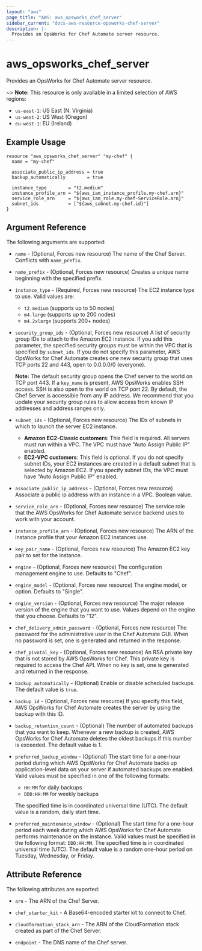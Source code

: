 ```yaml
---
layout: "aws"
page_title: "AWS: aws_opsworks_chef_server"
sidebar_current: "docs-aws-resource-opsworks-chef-server"
description: |-
  Provides an OpsWorks for Chef Automate server resource.
---
```


# aws\_opsworks\_chef\_server

Provides an OpsWorks for Chef Automate server resource.

~> **Note:** This resource is only available in a limited selection of AWS
regions:

- `us-east-1`: US East (N. Virginia)
- `us-west-2`: US West (Oregon)
- `eu-west-1`: EU (Ireland)

## Example Usage

```hcl
resource "aws_opsworks_chef_server" "my-chef" {
  name = "my-chef"

  associate_public_ip_address = true
  backup_automatically        = true

  instance_type        = "t2.medium"
  instance_profile_arn = "${aws_iam_instance_profile.my-chef.arn}"
  service_role_arn     = "${aws_iam_role.my-chef-ServiceRole.arn}"
  subnet_ids           = ["${aws_subnet.my-chef.id}"]
}
```

## Argument Reference

The following arguments are supported:

* `name` - (Optional, Forces new resource) The name of the Chef Server.
   Conflicts with `name_prefix`.

* `name_prefix` - (Optional, Forces new resource) Creates a unique name
   beginning with the specified prefix.

* `instance_type` - (Required, Forces new resource) The EC2 instance type to
   use. Valid values are:

    - `t2.medium` (supports up to 50 nodes)
    - `m4.large` (supports up to 200 nodes)
    - `m4.2xlarge` (supports 200+ nodes)

* `security_group_ids` - (Optional, Forces new resource) A list of security
   group IDs to attach to the Amazon EC2 instance. If you add this parameter,
   the specified security groups must be within the VPC that is specified by
   `subnet_ids`. If you do not specify this parameter, AWS OpsWorks for Chef
   Automate creates one new security group that uses TCP ports 22 and 443, open
   to 0.0.0.0/0 (everyone).

   **Note:** The default security group opens the Chef server to the world on
   TCP port 443. If a `key_name` is present, AWS OpsWorks enables SSH access.
   SSH is also open to the world on TCP port 22. By default, the Chef Server
   is accessible from any IP address. We recommend that you update your
   security group rules to allow access from known IP addresses and address
   ranges only.

* `subnet_ids` - (Optional, Forces new resource) The IDs of subnets in which to
   launch the server EC2 instance.
    - **Amazon EC2-Classic customers**: This field is required. All servers
      must run within a VPC. The VPC must have "Auto Assign Public IP" enabled.
    - **EC2-VPC customers**: This field is optional. If you do not specify
      subnet IDs, your EC2 instances are created in a default subnet that is
      selected by Amazon EC2. If you specify subnet IDs, the VPC must have
      "Auto Assign Public IP" enabled.

* `associate_public_ip_address` - (Optional, Forces new resource) Associate a
   public ip address with an instance in a VPC.  Boolean value.

* `service_role_arn` - (Optional, Forces new resource) The service role that the
  AWS OpsWorks for Chef Automate service backend uses to work with your account.

* `instance_profile_arn` - (Optional, Forces new resource) The ARN of the
  instance profile that your Amazon EC2 instances use.

* `key_pair_name` - (Optional, Forces new resource) The Amazon EC2 key pair to
  set for the instance.

* `engine` - (Optional, Forces new resource) The configuration management engine
  to use. Defaults to "Chef".

* `engine_model` - (Optional, Forces new resource) The engine model, or option.
  Defaults to "Single".

* `engine_version` - (Optional, Forces new resource) The major release version
  of the engine that you want to use. Values depend on the engine that you
  choose. Defaults to "12".

* `chef_delivery_admin_password` - (Optional, Forces new resource) The password
  for the administrative user in the Chef Automate GUI. When no password is set,
  one is generated and returned in the response.

* `chef_pivotal_key` - (Optional, Forces new resource) An RSA private key that
  is not stored by AWS OpsWorks for Chef. This private key is required to access
  the Chef API. When no key is set, one is generated and returned in the
  response.

* `backup_automatically` - (Optional) Enable or disable scheduled backups. The
  default value is `true`.

* `backup_id` - (Optional, Forces new resource) If you specify this field, AWS
  OpsWorks for Chef Automate creates the server by using the backup with this
  ID.

* `backup_retention_count` - (Optional) The number of automated backups that
  you want to keep. Whenever a new backup is created, AWS OpsWorks for Chef
  Automate deletes the oldest backups if this number is exceeded. The default
  value is 1.

* `preferred_backup_window` - (Optional) The start time for a one-hour period
  during which AWS OpsWorks for Chef Automate backs up application-level data
  on your server if automated backups are enabled. Valid values must be
  specified in one of the following formats:

    - `HH:MM` for daily backups
    - `DDD:HH:MM` for weekly backups

  The specified time is in coordinated universal time (UTC). The default value
  is a random, daily start time.

* `preferred_maintenance_window` - (Optional) The start time for a one-hour
  period each week during which AWS OpsWorks for Chef Automate performs
  maintenance on the instance. Valid values must be specified in the following
  format: `DDD:HH:MM`. The specified time is in coordinated universal time
  (UTC). The default value is a random one-hour period on Tuesday, Wednesday,
  or Friday.



## Attribute Reference

The following attributes are exported:

* `arn` - The ARN of the Chef Server.

* `chef_starter_kit` - A Base64-encoded starter kit to connect to Chef.

* `cloudformation_stack_arn` - The ARN of the CloudFormation stack created
  as part of the Chef Server.

* `endpoint` - The DNS name of the Chef server.
